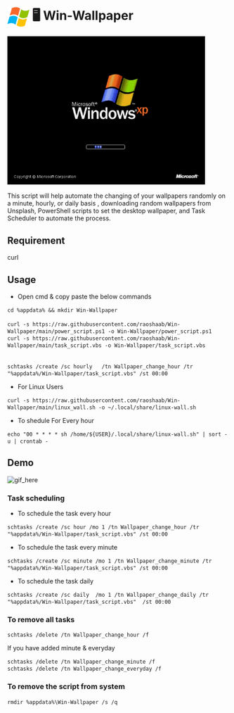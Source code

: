 # <img src="./assets/win7.logo.png" alt="7logo" align="center" width="50" /> :desktop_computer: Win-Wallpaper
<img src="./assets/xp-logo.jpeg" alt="xp"  width="450" /> 


This script will help automate the changing of your wallpapers randomly on a minute, hourly, or daily basis , downloading random wallpapers from Unsplash, PowerShell scripts to set the desktop wallpaper, and Task Scheduler to automate the process.


## Requirement

curl  

## Usage


* Open cmd & copy paste the below commands 

 ```
cd %appdata% && mkdir Win-Wallpaper 

curl -s https://raw.githubusercontent.com/raoshaab/Win-Wallpaper/main/power_script.ps1 -o Win-Wallpaper/power_script.ps1
curl -s https://raw.githubusercontent.com/raoshaab/Win-Wallpaper/main/task_script.vbs -o Win-Wallpaper/task_script.vbs


schtasks /create /sc hourly   /tn Wallpaper_change_hour /tr "%appdata%/Win-Wallpaper/task_script.vbs" /st 00:00
```

* For Linux Users 

```
curl -s https://raw.githubusercontent.com/raoshaab/Win-Wallpaper/main/linux_wall.sh -o ~/.local/share/linux-wall.sh
```
* To shedule For Every hour
```        
echo "00 * * * * sh /home/${USER}/.local/share/linux-wall.sh" | sort -u | crontab -
```

## Demo

<img src="./assets/win-wallpaper.gif" alt="gif_here"   />

### Task scheduling 

* To schedule the task every hour 
```
schtasks /create /sc hour /mo 1 /tn Wallpaper_change_hour /tr "%appdata%/Win-Wallpaper/task_script.vbs" /st 00:00
```

* To schedule the task every minute 
```
schtasks /create /sc minute /mo 1 /tn Wallpaper_change_minute /tr "%appdata%/Win-Wallpaper/task_script.vbs" /st 00:00
```

* To schedule the task daily
```
schtasks /create /sc daily  /mo 1 /tn Wallpaper_change_daily /tr "%appdata%/Win-Wallpaper/task_script.vbs"  /st 00:00
```

### To remove all tasks 

```
schtasks /delete /tn Wallpaper_change_hour /f
```
If you have added minute & everyday 
```
schtasks /delete /tn Wallpaper_change_minute /f
schtasks /delete /tn Wallpaper_change_everyday /f
```

### To remove the script from system 

```
rmdir %appdata%\Win-Wallpaper /s /q 
```
